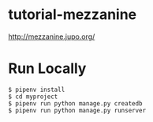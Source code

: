 # tutorial-mezzanine
http://mezzanine.jupo.org/

# Run Locally

```console
$ pipenv install
$ cd myproject
$ pipenv run python manage.py createdb
$ pipenv run python manage.py runserver
```
